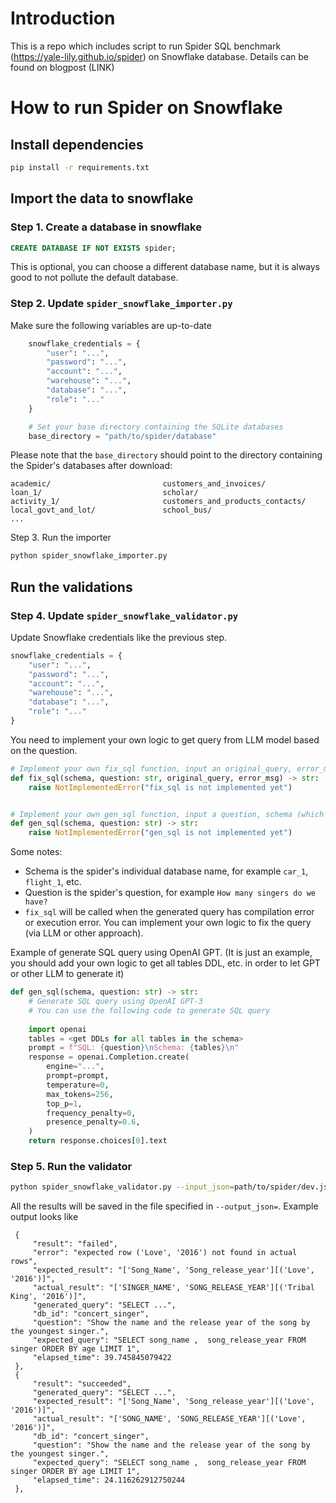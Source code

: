 # Introduction 

This is a repo which includes script to run Spider SQL benchmark (https://yale-lily.github.io/spider) on Snowflake database. Details can be found on blogpost (LINK)

# How to run Spider on Snowflake

## Install dependencies

```bash
pip install -r requirements.txt
```

## Import the data to snowflake

### Step 1. Create a database in snowflake

```sql
CREATE DATABASE IF NOT EXISTS spider;
```

This is optional, you can choose a different database name, but it is always good to not pollute the default database.

### Step 2. Update `spider_snowflake_importer.py`

Make sure the following variables are up-to-date

```python 
    snowflake_credentials = {
        "user": "...",
        "password": "...",
        "account": "...",
        "warehouse": "...",
        "database": "...",
        "role": "..."
    }

    # Set your base directory containing the SQLite databases
    base_directory = "path/to/spider/database"
```

Please note that the `base_directory` should point to the directory containing the Spider's databases after download:

```
academic/                         customers_and_invoices/           loan_1/                           scholar/
activity_1/                       customers_and_products_contacts/  local_govt_and_lot/               school_bus/
...
```

Step 3. Run the importer

```bash
python spider_snowflake_importer.py
```

## Run the validations

### Step 4. Update `spider_snowflake_validator.py`

Update Snowflake credentials like the previous step.
```python
snowflake_credentials = {
    "user": "...",
    "password": "...",
    "account": "...",
    "warehouse": "...",
    "database": "...",
    "role": "..."
}
```

You need to implement your own logic to get query from LLM model based on the question.

```python
# Implement your own fix_sql function, input an original_query, error_msg and output fixed_query
def fix_sql(schema, question: str, original_query, error_msg) -> str:
    raise NotImplementedError("fix_sql is not implemented yet")


# Implement your own gen_sql function, input a question, schema (which is part of Spider's database) and output a query
def gen_sql(schema, question: str) -> str:
    raise NotImplementedError("gen_sql is not implemented yet")
```

Some notes: 
- Schema is the spider's individual database name, for example `car_1`, `flight_1`, etc.
- Question is the spider's question, for example `How many singers do we have?`
- `fix_sql` will be called when the generated query has compilation error or execution error. You can implement your own logic to fix the query (via LLM or other approach).

Example of generate SQL query using OpenAI GPT. (It is just an example, you should add your own logic to get all tables DDL, etc. in order to let GPT or other LLM to generate it)

```python
def gen_sql(schema, question: str) -> str:
    # Generate SQL query using OpenAI GPT-3
    # You can use the following code to generate SQL query
    
    import openai
    tables = <get DDLs for all tables in the schema>
    prompt = f"SQL: {question}\nSchema: {tables}\n"
    response = openai.Completion.create(
        engine="...",
        prompt=prompt,
        temperature=0,
        max_tokens=256,
        top_p=1,
        frequency_penalty=0,
        presence_penalty=0.6,
    )
    return response.choices[0].text
```

### Step 5. Run the validator

```bash
python spider_snowflake_validator.py --input_json=path/to/spider/dev.json --output_json=test-001.out
```

All the results will be saved in the file specified in `--output_json=`. 
Example output looks like  

```
 {
     "result": "failed",
     "error": "expected row ('Love', '2016') not found in actual rows",
     "expected_result": "['Song_Name', 'Song_release_year'][('Love', '2016')]",
     "actual_result": "['SINGER_NAME', 'SONG_RELEASE_YEAR'][('Tribal King', '2016')]",
     "generated_query": "SELECT ...",
     "db_id": "concert_singer",
     "question": "Show the name and the release year of the song by the youngest singer.",
     "expected_query": "SELECT song_name ,  song_release_year FROM singer ORDER BY age LIMIT 1",
     "elapsed_time": 39.745845079422
 },
 {
     "result": "succeeded",
     "generated_query": "SELECT ...",
     "expected_result": "['Song_Name', 'Song_release_year'][('Love', '2016')]",
     "actual_result": "['SONG_NAME', 'SONG_RELEASE_YEAR'][('Love', '2016')]",
     "db_id": "concert_singer",
     "question": "Show the name and the release year of the song by the youngest singer.",
     "expected_query": "SELECT song_name ,  song_release_year FROM singer ORDER BY age LIMIT 1",
     "elapsed_time": 24.116262912750244
 },
```

